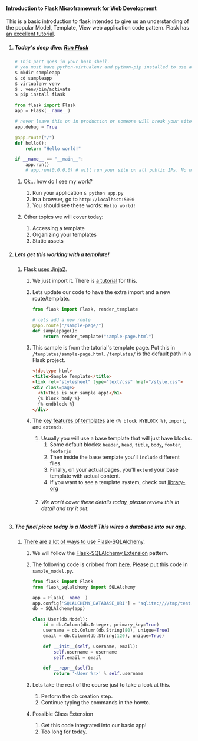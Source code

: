 

#### Introduction to Flask Microframework for Web Development

This is a basic introduction to flask intended to give us an understanding of the popular Model, Template, View web application code pattern. Flask has [an excellent tutorial](http://flask.pocoo.org/docs/0.10/).


1. ##### Today's deep dive: [Run Flask](http://flask.pocoo.org/)

    ```bash
    # This part goes in your bash shell.
    # you must have python-virtualenv and python-pip installed to use a virtualenv
    $ mkdir sampleapp
    $ cd sampleapp
    $ virtualenv venv
    $ . venv/bin/activate
    $ pip install flask
    ```

    ```python
    from flask import Flask
    app = Flask(__name__)

	# never leave this on in production or someone will break your site.
	app.debug = True

    @app.route("/")
    def hello():
        return "Hello world!"

    if __name__ == "__main__":
        app.run()
		# app.run(0.0.0.0) # will run your site on all public IPs. No need to do this.
    ```

    1. Ok... how do I see my work?
        1. Run your application `$ python app.py`
        2. In a browser, go to `http://localhost:5000`
        3. You should see these words: `Hello world!`

    2. Other topics we will cover today:
        1. Accessing a template
        2. Organizing your templates
        3. Static assets


2. ##### Lets get this working with a template!

    1. Flask [uses Jinja2](http://jinja.pocoo.org/docs/dev/).
        1. We just import it. There is [a tutorial](http://flask.pocoo.org/docs/0.10/tutorial/templates/) for this.
        2. Lets update our code to have the extra import and a new route/template.

            ```python
            from flask import Flask, render_template
            
            # lets add a new route
            @app.route("/sample-page/")
            def samplepage():
                return render_template("sample-page.html")
            ```

        3. This sample is from the tutorial's template page. Put this in `/templates/sample-page.html`. `/templates/` is the default path in a Flask project.

            ```html
            <!doctype html>
            <title>Sample Template</title>
            <link rel="stylesheet" type="text/css" href="/style.css">
            <div class=page>
              <h1>This is our sample app!</h1>
              {% block body %}
              {% endblock %}
            </div>
            ```

        4. The [key features of templates](http://flask.pocoo.org/docs/0.10/patterns/templateinheritance/) are `{% block MYBLOCK %}`, `import`, and `extends`.
            1. Usually you will use a base template that will just have blocks.
                1. Some default blocks: `header`, `head`, `title`, `body`, `footer`, `footerjs`
                2. Then inside the base template you'll `include` different files.
                3. Finally, on your actual pages, you'll `extend` your base template with actual content.
                4. If you want to see a template system, check out [library-org](https://github.com/robbintt/library-org)
            2. ###### We won't cover these details today, please review this in detail and try it out.
        


3. ##### The final piece today is a Model! This wires a database into our app.

    1. [There are a lot of ways to use Flask-SQLAlchemy](http://flask.pocoo.org/docs/0.10/patterns/sqlalchemy/).
        1. We will follow the [Flask-SQLAlchemy Extension](http://flask-sqlalchemy.pocoo.org/2.1/) pattern.
        2. The following code is cribbed from [here](http://flask-sqlalchemy.pocoo.org/2.1/quickstart/#a-minimal-application). Please put this code in `sample_model.py`.

            ```python
			from flask import Flask
			from flask_sqlalchemy import SQLAlchemy

			app = Flask(__name__)
			app.config['SQLALCHEMY_DATABASE_URI'] = 'sqlite:////tmp/test.db'
			db = SQLAlchemy(app)

			class User(db.Model):
				id = db.Column(db.Integer, primary_key=True)
				username = db.Column(db.String(80), unique=True)
				email = db.Column(db.String(120), unique=True)

				def __init__(self, username, email):
					self.username = username
					self.email = email

				def __repr__(self):
					return '<User %r>' % self.username
            ```

        2. Lets take the rest of the course just to take a look at this.
            1. Perform the db creation step.
            2. Continue typing the commands in the howto.
        
        3. Possible Class Extension 
            1. Get this code integrated into our basic app!  
            2. Too long for today.


